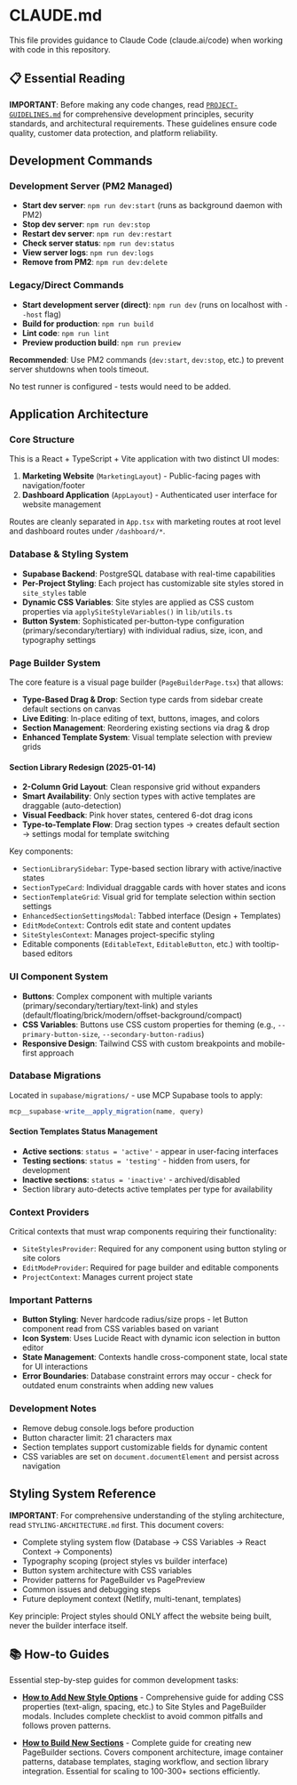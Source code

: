 # CLAUDE.md

This file provides guidance to Claude Code (claude.ai/code) when working with code in this repository.

## 📋 Essential Reading

**IMPORTANT**: Before making any code changes, read [`PROJECT-GUIDELINES.md`](./PROJECT-GUIDELINES.md) for comprehensive development principles, security standards, and architectural requirements. These guidelines ensure code quality, customer data protection, and platform reliability.

## Development Commands

### Development Server (PM2 Managed)
- **Start dev server**: `npm run dev:start` (runs as background daemon with PM2)
- **Stop dev server**: `npm run dev:stop`
- **Restart dev server**: `npm run dev:restart`
- **Check server status**: `npm run dev:status`
- **View server logs**: `npm run dev:logs`
- **Remove from PM2**: `npm run dev:delete`

### Legacy/Direct Commands
- **Start development server (direct)**: `npm run dev` (runs on localhost with `--host` flag)
- **Build for production**: `npm run build`
- **Lint code**: `npm run lint`
- **Preview production build**: `npm run preview`

**Recommended**: Use PM2 commands (`dev:start`, `dev:stop`, etc.) to prevent server shutdowns when tools timeout.

No test runner is configured - tests would need to be added.

## Application Architecture

### Core Structure
This is a React + TypeScript + Vite application with two distinct UI modes:

1. **Marketing Website** (`MarketingLayout`) - Public-facing pages with navigation/footer
2. **Dashboard Application** (`AppLayout`) - Authenticated user interface for website management

Routes are cleanly separated in `App.tsx` with marketing routes at root level and dashboard routes under `/dashboard/*`.

### Database & Styling System
- **Supabase Backend**: PostgreSQL database with real-time capabilities
- **Per-Project Styling**: Each project has customizable site styles stored in `site_styles` table
- **Dynamic CSS Variables**: Site styles are applied as CSS custom properties via `applySiteStyleVariables()` in `lib/utils.ts`
- **Button System**: Sophisticated per-button-type configuration (primary/secondary/tertiary) with individual radius, size, icon, and typography settings

### Page Builder System
The core feature is a visual page builder (`PageBuilderPage.tsx`) that allows:
- **Type-Based Drag & Drop**: Section type cards from sidebar create default sections on canvas
- **Live Editing**: In-place editing of text, buttons, images, and colors
- **Section Management**: Reordering existing sections via drag & drop
- **Enhanced Template System**: Visual template selection with preview grids

#### Section Library Redesign (2025-01-14)
- **2-Column Grid Layout**: Clean responsive grid without expanders
- **Smart Availability**: Only section types with active templates are draggable (auto-detection)
- **Visual Feedback**: Pink hover states, centered 6-dot drag icons
- **Type-to-Template Flow**: Drag section types → creates default section → settings modal for template switching

Key components:
- `SectionLibrarySidebar`: Type-based section library with active/inactive states
- `SectionTypeCard`: Individual draggable cards with hover states and icons
- `SectionTemplateGrid`: Visual grid for template selection within section settings
- `EnhancedSectionSettingsModal`: Tabbed interface (Design + Templates)
- `EditModeContext`: Controls edit state and content updates
- `SiteStylesContext`: Manages project-specific styling
- Editable components (`EditableText`, `EditableButton`, etc.) with tooltip-based editors

### UI Component System
- **Buttons**: Complex component with multiple variants (primary/secondary/tertiary/text-link) and styles (default/floating/brick/modern/offset-background/compact)
- **CSS Variables**: Buttons use CSS custom properties for theming (e.g., `--primary-button-size`, `--secondary-button-radius`)
- **Responsive Design**: Tailwind CSS with custom breakpoints and mobile-first approach

### Database Migrations
Located in `supabase/migrations/` - use MCP Supabase tools to apply:
```typescript
mcp__supabase-write__apply_migration(name, query)
```

#### Section Templates Status Management
- **Active sections**: `status = 'active'` - appear in user-facing interfaces
- **Testing sections**: `status = 'testing'` - hidden from users, for development
- **Inactive sections**: `status = 'inactive'` - archived/disabled
- Section library auto-detects active templates per type for availability

### Context Providers
Critical contexts that must wrap components requiring their functionality:
- `SiteStylesProvider`: Required for any component using button styling or site colors
- `EditModeProvider`: Required for page builder and editable components
- `ProjectContext`: Manages current project state

### Important Patterns
- **Button Styling**: Never hardcode radius/size props - let Button component read from CSS variables based on variant
- **Icon System**: Uses Lucide React with dynamic icon selection in button editor
- **State Management**: Contexts handle cross-component state, local state for UI interactions
- **Error Boundaries**: Database constraint errors may occur - check for outdated enum constraints when adding new values

### Development Notes
- Remove debug console.logs before production
- Button character limit: 21 characters max
- Section templates support customizable fields for dynamic content
- CSS variables are set on `document.documentElement` and persist across navigation

## Styling System Reference

**IMPORTANT**: For comprehensive understanding of the styling architecture, read `STYLING-ARCHITECTURE.md` first. This document covers:
- Complete styling system flow (Database → CSS Variables → React Context → Components)
- Typography scoping (project styles vs builder interface)
- Button system architecture with CSS variables
- Provider patterns for PageBuilder vs PagePreview
- Common issues and debugging steps
- Future deployment context (Netlify, multi-tenant, templates)

Key principle: Project styles should ONLY affect the website being built, never the builder interface itself.

## 📚 How-to Guides

Essential step-by-step guides for common development tasks:

- **[How to Add New Style Options](./docs/HOW-TO-ADD-STYLE-OPTIONS.md)** - Comprehensive guide for adding CSS properties (text-align, spacing, etc.) to Site Styles and PageBuilder modals. Includes complete checklist to avoid common pitfalls and follows proven patterns.

- **[How to Build New Sections](./docs/HOW-TO-BUILD-SECTIONS.md)** - Complete guide for creating new PageBuilder sections. Covers component architecture, image container patterns, database templates, staging workflow, and section library integration. Essential for scaling to 100-300+ sections efficiently.